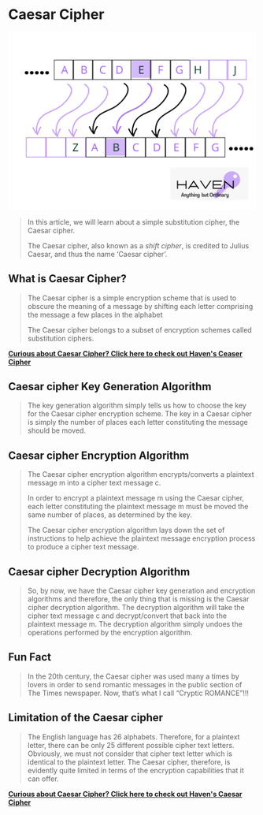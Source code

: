 # Caesar Cipher

![Caesar Cipher](./static/Caesar.png)

>In this article, we will learn about a simple substitution cipher, the Caesar cipher.
>
> The Caesar cipher, also known as a _shift cipher_, is credited to Julius Caesar, and thus the name ‘Caesar cipher’.

## What is Caesar Cipher?

>The Caesar cipher is a simple encryption scheme that is used to obscure the meaning of a message by shifting each letter comprising the message a few places in the alphabet
>
> The Caesar cipher belongs to a subset of encryption schemes called substitution ciphers.

[**Curious about Caesar Cipher? Click here to check out Haven's Ceaser Cipher**](http://localhost:8000/Caesar_Cipher)

## Caesar cipher Key Generation Algorithm

> The key generation algorithm simply tells us how to choose the key for the Caesar cipher encryption scheme. The key in a Caesar cipher is simply the number of places each letter constituting the message should be moved.
>  

## Caesar cipher Encryption Algorithm

>The Caesar cipher encryption algorithm encrypts/converts a plaintext message m into a cipher text message c.
>
> In order to encrypt a plaintext message m using the Caesar cipher, each letter constituting the plaintext message m must be moved the same number of places, as determined by the key.
>
>The Caesar cipher encryption algorithm lays down the set of instructions to help achieve the plaintext message encryption process to produce a cipher text message.

## Caesar cipher Decryption Algorithm

> So, by now, we have the Caesar cipher key generation and encryption algorithms and therefore, the only thing that is missing is the Caesar cipher decryption algorithm. The decryption algorithm will take the cipher text message c and decrypt/convert that back into the plaintext message m. The decryption algorithm simply undoes the operations performed by the encryption algorithm.

## Fun Fact

> In the 20th century, the Caesar cipher was used many a times by lovers in order to send romantic messages in the public section of The Times newspaper. Now, that’s what I call “Cryptic ROMANCE”!!!

## Limitation of the Caesar cipher

> The English language has 26 alphabets. Therefore, for a plaintext letter, there can be only 25 different possible cipher text letters. Obviously, we must not consider that cipher text letter which is identical to the plaintext letter. The Caesar cipher, therefore, is evidently quite limited in terms of the encryption capabilities that it can offer.

[**Curious about Caesar Cipher? Click here to check out Haven's Caesar Cipher**](http://localhost:8000/Caesar_Cipher)
